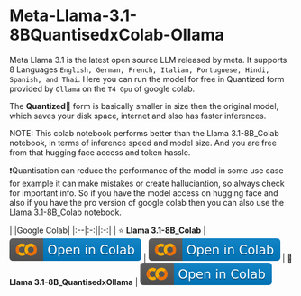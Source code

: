 # Meta-Llama-3.1-8BQuantisedxColab-Ollama

Meta Llama 3.1 is the latest open source LLM released by meta. It supports 8 Languages `English, German, French, Italian, Portuguese, Hindi, Spanish, and Thai`. Here you can run the model for free in Quantized form provided by `Ollama` on the `T4 Gpu` of google colab.

The **Quantized**🎯 form is basically smaller in size then the original model, which saves your disk space, internet and also has faster inferences.

NOTE: This colab notebook performs better than the Llama 3.1-8B_Colab notebook, in terms of inference speed and model size. And you are free from that hugging face access and token hassle.

❗Quantisation can reduce the performance of the model in some use case for example it can make mistakes or create halluciantion, so always check for important info. So if you have the model access on hugging face and also if you have the pro version of google colab then you can also use the Llama 3.1-8B_Colab notebook.

| |Google Colab|
|:--|:-:||:-:|
| ⭐ **Llama 3.1-8B_Colab** | [![Open in Colab](https://github.com/73LIX/Meta-Llama-3.1-8BxColab/blob/main/asset/colab_logo.svg)](https://colab.research.google.com/drive/10c_GQ8wqVXuX5JciX0gHVstO0WHaUbqD?usp=sharing ) | [![GitHub](https://github.com/73LIX/Meta-Llama-3.1-8BxColab/blob/main/asset/colab_logo.svg)](https://github.com/73LIX/Meta-Llama-3.1-8BxColab.git)
| 🌟 **Llama 3.1-8B_QuantisedxOllama** |  [![Open in Colab](https://github.com/73LIX/Meta-Llama-3.1-8BxColab/blob/main/asset/colab_logo.svg)](https://colab.research.google.com/drive/1S9q6cvH8y2WMml7pczg0Bl-VS6Le-jzZ?usp=sharing)
